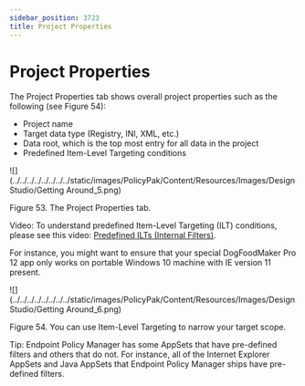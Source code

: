 ```yaml
---
sidebar_position: 3723
title: Project Properties
---
```


# Project Properties

The Project Properties tab shows overall project properties such as the following (see Figure 54):

* Project name
* Target data type (Registry, INI, XML, etc.)
* Data root, which is the top most entry for all data in the project
* Predefined Item-Level Targeting conditions

![](../../../../../../../../static/images/PolicyPak/Content/Resources/Images/DesignStudio/Getting Around_5.png)

Figure 53. The Project Properties tab.

Video: To understand predefined Item-Level Targeting (ILT) conditions, please see this video: [Predefined ILTs (Internal Filters)](../../../../Video/ApplicationSettings/DesignStudio/ItemLevelTargeting).

For instance, you might want to ensure that your special DogFoodMaker Pro 12 app only works on portable Windows 10 machine with IE version 11 present.

![](../../../../../../../../static/images/PolicyPak/Content/Resources/Images/DesignStudio/Getting Around_6.png)

Figure 54. You can use Item-Level Targeting to narrow your target scope.

Tip: Endpoint Policy Manager has some AppSets that have pre-defined filters and others that do not. For instance, all of the Internet Explorer AppSets and Java AppSets that Endpoint Policy Manager ships have pre-defined filters.